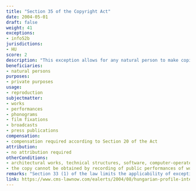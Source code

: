 ```yaml
---
title: "Section 35 of the Copyright Act"
date: 2004-05-01
draft: false
weight: 41
exceptions:
- info52b
jurisdictions:
- HU
score: 2
description: "This exception allows for any natural person to make copies of works for private purposes if such activity does not serve to generate or increase income in any way or form. The provision does not apply to architectural works, technical structures, software, computer-operated data banks, and the recording of public performances of works on video or audio media (camcording). Reproduction of sheet music, entire books and entire issues of periodicals is expressly excluded in Section 35(1), and so is having a third party making copies of works by computer or on electronic data media, regardless of whether or not it is done for private purposes." 
beneficiaries:
- natural persons
purposes: 
- private purposes
usage:
- reproduction
subjectmatter:
- works
- performances
- phonograms
- film fixations
- broadcasts
- press publications
compensation:
- compensation required according to Section 20 of the Act
attribution: 
- no attribution required
otherConditions: 
- architectural works, technical structures, software, computer-operated data banks, sheet music, entire books and entire issues of periodicals are excluded from the scope of the exception
- the copy cannot be obtained by recording of public performances of works on video or audio media (camcording) or by a third party making copies of works by computer or on electronic data media, regardless of whether or not it is done for private purposes
remarks: "Section 33 (1) of the law limits the applicability of exceptions and limitations to published works only."
link: https://www.cms-lawnow.com/ealerts/2004/08/hungarian-profile-intellectual-property?sc_lang=en
---
```

